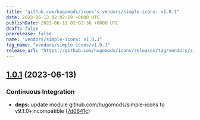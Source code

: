 ```yaml
---
title: "github.com/hugomods/icons's vendors/simple-icons: v1.0.1"
date: 2023-06-13 02:02:19 +0000 UTC
publishDate: 2023-06-13 02:02:36 +0000 UTC
draft: false
prerelease: false
name: "vendors/simple-icons: v1.0.1"
tag_name: "vendors/simple-icons/v1.0.1"
release_url: "https://github.com/hugomods/icons/releases/tag/vendors/simple-icons/v1.0.1"
---
```


## [1.0.1](https://github.com/hugomods/icons/compare/vendors/simple-icons/v1.0.0...vendors/simple-icons/v1.0.1) (2023-06-13)


### Continuous Integration

* **deps:** update module github.com/hugomods/simple-icons to v9.1.0+incompatible ([7d0641c](https://github.com/hugomods/icons/commit/7d0641cba43a692f4b4119853066c902e0425748))
